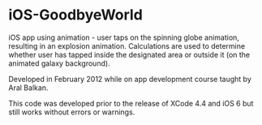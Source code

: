 iOS-GoodbyeWorld
================

iOS app using animation - user taps on the spinning globe animation, resulting in an explosion animation. Calculations are used to determine whether user has tapped inside the designated area or outside it (on the animated galaxy background).

Developed in February 2012 while on app development course taught by Aral Balkan.

This code was developed prior to the release of XCode 4.4 and iOS 6 but still works without errors or warnings.
